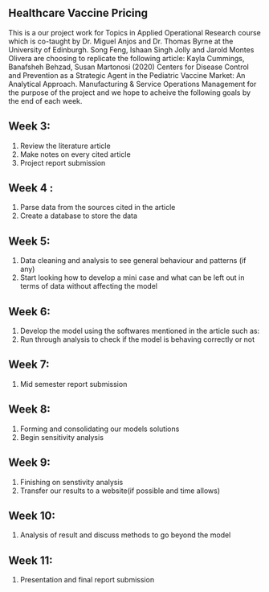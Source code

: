 ## Healthcare Vaccine Pricing


This is a our project work for Topics in Applied Operational Research course which is co-taught by Dr. Miguel Anjos and Dr. Thomas Byrne at the University of Edinburgh. Song Feng, Ishaan Singh Jolly and Jarold Montes Olivera are choosing to replicate the following article: Kayla Cummings, Banafsheh Behzad, Susan Martonosi (2020) Centers for Disease Control and Prevention as a Strategic Agent in the Pediatric Vaccine Market: An Analytical Approach. Manufacturing & Service Operations Management for the purpose of the project and we hope to acheive the following goals by the end of each week. 

## Week 3:
1. Review the literature article
2. Make notes on every cited article 
3. Project report submission 

## Week 4 : 
1. Parse data from the sources cited in the article 
2. Create a database to store the data 

## Week 5:  
1. Data cleaning and analysis to see general behaviour and patterns (if any) 
2. Start looking how to develop a mini case and what can be left out in terms of data without affecting the model 

## Week 6:  
1. Develop the model using the softwares mentioned in the article such as: 
2. Run through analysis to check if the model is behaving correctly or not 

## Week 7:  
1. Mid semester report submission 
         

## Week 8:  
1. Forming and consolidating our models solutions 
2. Begin sensitivity analysis 

## Week 9:  
1. Finishing on senstivity analysis 
2. Transfer our results to a website(if possible and time allows) 

## Week 10:  
1. Analysis of result and discuss methods to go beyond the model 

## Week 11:  
1. Presentation and final report submission 

